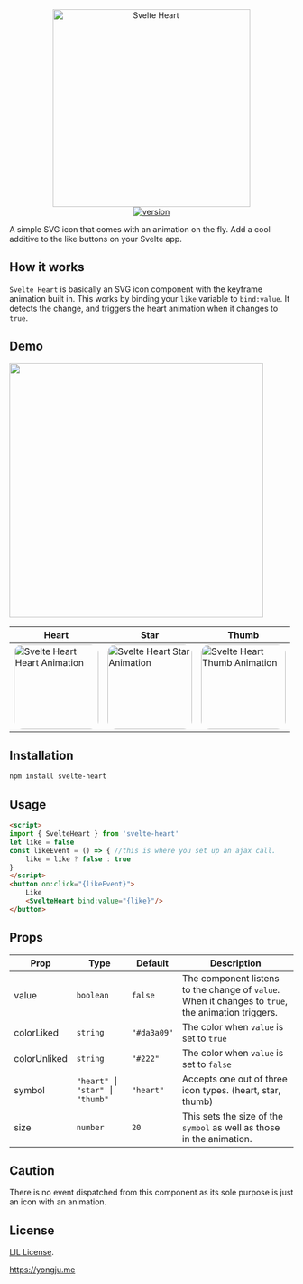 <div align="center" style="text-align:center">
  <img src="https://images.themecloset.pictures/github/svelte-heart/logo.png" alt="Svelte Heart" width="350" /><br>
  <a href="https://npmjs.org/package/svelte-heart">
    <img src="https://badgen.now.sh/npm/v/svelte-heart" alt="version" />
  </a><br>
</div>

A simple SVG icon that comes with an animation on the fly. Add a cool additive to the like buttons on your Svelte app.

## How it works
`Svelte Heart` is basically an SVG icon component with the keyframe animation built in. This works by binding your `like` variable to `bind:value`. It detects the change, and triggers the heart animation when it changes to `true`.

## Demo
<div style="margin-bottom:15px;">
<img src="https://images.themecloset.pictures/github/svelte-heart/preview-on-page.gif" width="450px"/></div>

| Heart  | Star  | Thumb  |
| ------- | ------- | ------- |
| <div style="border-radius:15px;overflow:hidden"><img src="https://images.themecloset.pictures/github/svelte-heart/preview-heart.gif" alt="Svelte Heart Heart Animation" width="150px"></div>  | <div style="border-radius:15px;overflow:hidden"><img src="https://images.themecloset.pictures/github/svelte-heart/preview-star.gif" alt="Svelte Heart Star Animation" width="150px"></div> | <div style="border-radius:15px;overflow:hidden"><img src="https://images.themecloset.pictures/github/svelte-heart/preview-thumb.gif" alt="Svelte Heart Thumb Animation" width="150px"></div> |

## Installation

```bash
npm install svelte-heart
```
## Usage
```html
<script>
import { SvelteHeart } from 'svelte-heart'
let like = false
const likeEvent = () => { //this is where you set up an ajax call.
	like = like ? false : true
}
</script>
<button on:click="{likeEvent}">
	Like
	<SvelteHeart bind:value="{like}"/>
</button>
```

## Props

| Prop                   | Type      | Default         | Description                                                    |
| ---------------------- | --------- | --------------- | -------------------------------------------------------------- |
| value | `boolean` | `false` | The component listens to the change of `value`. When it changes to `true`, the animation triggers. |
| colorLiked | `string` | `"#da3a09"` | The color when `value` is set to `true`|
| colorUnliked | `string` | `"#222"` | The color when `value` is set to `false`|
| symbol | `"heart" ⎮ "star" ⎮ "thumb"` | `"heart"` | Accepts one out of three icon types. (heart, star, thumb) |
| size | `number` | `20` | This sets the size of the `symbol` as well as those in the animation. |

## Caution

There is no event dispatched from this component as its sole purpose is just an icon with an animation.

## License
[LIL License](https://github.com/thingsneverchange/svelte-heart/blob/master/License).

https://yongju.me
